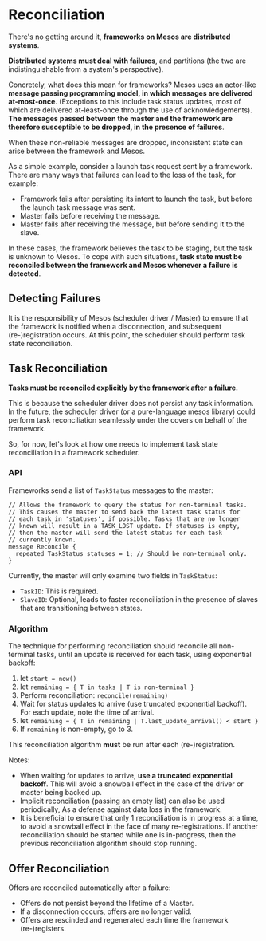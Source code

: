 # Reconciliation

There's no getting around it, **frameworks on Mesos are distributed systems**.

**Distributed systems must deal with failures**, and partitions (the two are
indistinguishable from a system's perspective).

Concretely, what does this mean for frameworks? Mesos uses an actor-like
**message passing programming model, in which messages are delivered
at-most-once**. (Exceptions to this include task status updates, most of
which are delivered at-least-once through the use of acknowledgements).
**The messages passed between the master and the framework are therefore
susceptible to be dropped, in the presence of failures**.

When these non-reliable messages are dropped, inconsistent state can arise
between the framework and Mesos.

As a simple example, consider a launch task request sent by a framework.
There are many ways that failures can lead to the loss of the task, for
example:

* Framework fails after persisting its intent to launch the task, but
before the launch task message was sent.
* Master fails before receiving the message.
* Master fails after receiving the message, but before sending it to the
slave.

In these cases, the framework believes the task to be staging, but the
task is unknown to Mesos. To cope with such situations, **task state must be
reconciled between the framework and Mesos whenever a failure is detected**.


## Detecting Failures

It is the responsibility of Mesos (scheduler driver / Master) to ensure
that the framework is notified when a disconnection, and subsequent
(re-)registration occurs. At this point, the scheduler should perform
task state reconciliation.


## Task Reconciliation

**Tasks must be reconciled explicitly by the framework after a failure.**

This is because the scheduler driver does not persist any task information.
In the future, the scheduler driver (or a pure-language mesos library) could
perform task reconciliation seamlessly under the covers on behalf of the
framework.

So, for now, let's look at how one needs to implement task state
reconciliation in a framework scheduler.

### API

Frameworks send a list of `TaskStatus` messages to the master:

    // Allows the framework to query the status for non-terminal tasks.
    // This causes the master to send back the latest task status for
    // each task in 'statuses', if possible. Tasks that are no longer
    // known will result in a TASK_LOST update. If statuses is empty,
    // then the master will send the latest status for each task
    // currently known.
    message Reconcile {
      repeated TaskStatus statuses = 1; // Should be non-terminal only.
    }


Currently, the master will only examine two fields in `TaskStatus`:

* `TaskID`: This is required.
* `SlaveID`: Optional, leads to faster reconciliation in the presence of
slaves that are transitioning between states.

### Algorithm

The technique for performing reconciliation should reconcile all non-terminal
tasks, until an update is received for each task, using exponential backoff:

1. let `start = now()`
2. let `remaining = { T in tasks | T is non-terminal }`
3. Perform reconciliation: `reconcile(remaining)`
4. Wait for status updates to arrive (use truncated exponential backoff). For each update, note the time of arrival.
5. let `remaining = { T in remaining | T.last_update_arrival() < start }`
6. If `remaining` is non-empty, go to 3.

This reconciliation algorithm **must** be run after each (re-)registration.

Notes:

* When waiting for updates to arrive, **use a truncated exponential backoff**.
This will avoid a snowball effect in the case of the driver or master being
backed up.
* Implicit reconciliation (passing an empty list) can also be used
periodically, As a defense against data loss in the framework.
* It is beneficial to ensure that only 1 reconciliation is in progress at a
time, to avoid a snowball effect in the face of many re-registrations.
If another reconciliation should be started while one is in-progress,
then the previous reconciliation algorithm should stop running.


## Offer Reconciliation

Offers are reconciled automatically after a failure:

* Offers do not persist beyond the lifetime of a Master.
* If a disconnection occurs, offers are no longer valid.
* Offers are rescinded and regenerated each time the framework (re-)registers.
